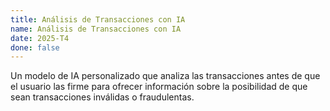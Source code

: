```yaml
---
title: Análisis de Transacciones con IA
name: Análisis de Transacciones con IA
date: 2025-T4
done: false
---
```

Un modelo de IA personalizado que analiza las transacciones antes de que el usuario las firme para ofrecer información sobre la posibilidad de que sean transacciones inválidas o fraudulentas.